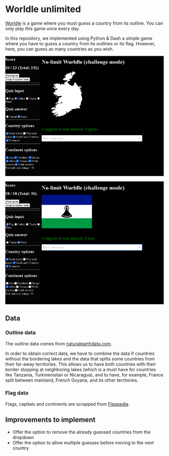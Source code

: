 # Worldle unlimited

[Worldle](https://worldle.teuteuf.fr/) is a game where you must guess a country from its outline. You can only play this game once every day.

In this repository, we implemented using Python & Dash a simple game where you have to guess a country from its outlines or its flag. However, here, you can guess as many countries as you wish.

![Outline Image](https://github.com/Horace-BELOT/worldle-unlimited/blob/master/files/images_readme/example_outline.png)

![Flag Image](https://github.com/Horace-BELOT/worldle-unlimited/blob/master/files/images_readme/example_flag.png)


## Data

### Outline data

The outline data comes from [naturalearthdata.com](https://www.naturalearthdata.com/downloads/10m-cultural-vectors/10m-admin-0-countries/).

In order to obtain correct data, we have to combine the data if countries without the bordering lakes and the data that splits some countries from their far-away territories. This allows us to have both countries with their border stopping at neighboring lakes (which is a must have for countries like Tanzania, Turkmenistan or Nicaragua), and to have, for example, France split between mainland, French Guyana, and its other territories.

### Flag data

Flags, capitals and continents are scrapped from [Flagpedia](https://flagpedia.net/).

## Improvements to implement

- Offer the option to remove the already guessed countries from the dropdown
- Offer the option to allow multiple guesses before moving to the next country